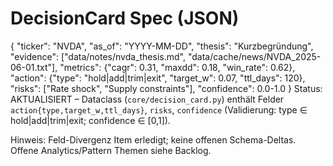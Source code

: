 # DecisionCard Spec (JSON)

{
  "ticker": "NVDA",
  "as_of": "YYYY-MM-DD",
  "thesis": "Kurzbegründung",
  "evidence": ["data/notes/nvda_thesis.md", "data/cache/news/NVDA_2025-06-01.txt"],
  "metrics": {"cagr": 0.31, "maxdd": 0.18, "win_rate": 0.62},
  "action": {"type": "hold|add|trim|exit", "target_w": 0.07, "ttl_days": 120},
  "risks": ["Rate shock", "Supply constraints"],
  "confidence": 0.0-1.0
}
  Status: AKTUALISIERT – Dataclass (`core/decision_card.py`) enthält Felder `action{type,target_w,ttl_days}`, `risks`, `confidence` (Validierung: type ∈ hold|add|trim|exit; confidence ∈ [0,1]).

Hinweis: Feld-Divergenz Item erledigt; keine offenen Schema-Deltas. Offene Analytics/Pattern Themen siehe Backlog.
